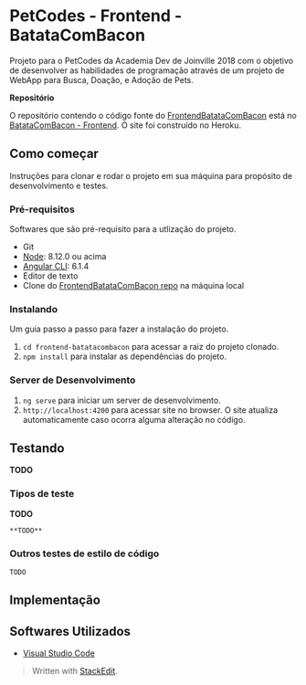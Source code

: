 # PetCodes - Frontend - BatataComBacon

Projeto para o PetCodes da Academia Dev de Joinville 2018 com o objetivo de desenvolver as habilidades de programação através de um projeto de WebApp para Busca, Doação, e Adoção de Pets.

**Repositório**

O repositório contendo o código fonte do [FrontendBatataComBacon](https://frontendcombacon.herokuapp.com) está no [BatataComBacon - Frontend](https://github.com/academiadev-jlle/frontend-batatacombacon). O site foi construído no Heroku.


## Como começar

Instruções para clonar e rodar o projeto em sua máquina para propósito de desenvolvimento e testes.

[//]: # ( These instructions will get you a copy of the project up and running on your local machine for development and testing purposes. See deployment for notes on how to deploy the project on a live system.)

### Pré-requisitos

Softwares que são pré-requisito para a utlização do projeto.

[//]: # (What things you need to install the software and how to install them)

- Git
- [Node](https://github.com/nodejs/node): 8.12.0 ou acima
- [Angular CLI](https://github.com/angular/angular-cli): 6.1.4
- Editor de texto
- Clone do [FrontendBatataComBacon repo](https://github.com/academiadev-jlle/frontend-batatacombacon) na máquina local 

### Instalando

Um guia passo a passo para fazer a instalação do projeto.

[//]: # (A step by step series of examples that tell you how to get a development env running)

1. `cd frontend-batatacombacon` para acessar a raiz do projeto clonado.
2. `npm install` para instalar as dependências do projeto.


[//]: # (End with an example of getting some data out of the system or using it for a little demo)

### Server de Desenvolvimento

1. `ng serve` para iniciar um server de desenvolvimento.
2. `http://localhost:4200` para acessar site no browser. O site atualiza automaticamente caso ocorra alguma alteração no código. 

## Testando

**TODO**

[//]: # (Explain how to run the automated tests for this system)

### Tipos de teste

**TODO**

[//]: # (Explain what these tests test and why)

```
**TODO**
```

### Outros testes de estilo de código

[//]: # (Explain what these tests test and why)

```
TODO
```

## Implementação

[//]: # ( Add additional notes about how to deploy this on a live system)

## Softwares Utilizados

- [Visual Studio Code](https://code.visualstudio.com) 

> Written with [StackEdit](https://stackedit.io/).
